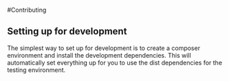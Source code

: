 #Contributing

## Setting up for development
The simplest way to set up for development is to create a composer environment and install the development dependencies.  This will automatically set everything up for you to use the dist dependencies for the testing environment.
